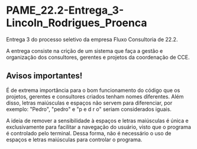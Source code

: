 # PAME_22.2-Entrega_3-Lincoln_Rodrigues_Proenca
Entrega 3 do processo seletivo da empresa Fluxo Consultoria de 22.2.

A entrega consiste na crição de um sistema que faça a gestão e organização dos consultores, gerentes e projetos da coordenação de CCE.

## Avisos importantes!
<p>É de extrema importância para o bom funcionamento do código que os projetos, gerentes e consultores criados tenham nomes diferentes. Além disso, letras maiúsculas e espaços não servem para diferenciar, por exemplo: "Pedro", "pedro" e "p e d r o" seriam considerados iguais.</p>
<p>A ideia de remover a sensibilidade à espaços e letras maiúsculas é única e exclusivamente para facilitar a navegação do usuário, visto que o programa é controlado pelo terminal. Dessa forma, não é necessário o uso de espaços e letras maiúsculas para controlar o programa.</p>
